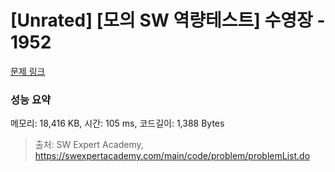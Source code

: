 # [Unrated] [모의 SW 역량테스트] 수영장 - 1952 

[문제 링크](https://swexpertacademy.com/main/code/problem/problemDetail.do?contestProbId=AV5PpFQaAQMDFAUq) 

### 성능 요약

메모리: 18,416 KB, 시간: 105 ms, 코드길이: 1,388 Bytes



> 출처: SW Expert Academy, https://swexpertacademy.com/main/code/problem/problemList.do